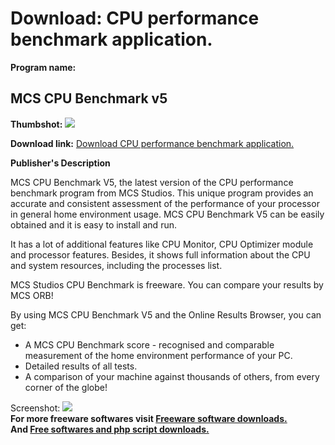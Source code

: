# Download: CPU performance benchmark application.

**Program name:**

## MCS CPU Benchmark v5

  
**Thumbshot:** ![](http://www.freewarefiles.com/screenshot/mcscpu_md.gif)   
  
**Download link:** [Download CPU performance benchmark application.](http://freesoftwares.boysofts.com/MCS-CPU-Benchmark-V_program_16739.html)  
  


**Publisher's Description**  
  


MCS CPU Benchmark V5, the latest version of the CPU performance benchmark program from MCS Studios. This unique program provides an accurate and consistent assessment of the performance of your processor in general home environment usage. MCS CPU Benchmark V5 can be easily obtained and it is easy to install and run. 

It has a lot of additional features like CPU Monitor, CPU Optimizer module and processor features. Besides, it shows full information about the CPU and system resources, including the processes list.

MCS Studios CPU Benchmark is freeware. You can compare your results by MCS ORB!

By using MCS CPU Benchmark V5 and the Online Results Browser, you can get:

  * A MCS CPU Benchmark score - recognised and comparable measurement of the home environment performance of your PC. 
  * Detailed results of all tests. 
  * A comparison of your machine against thousands of others, from every corner of the globe! 

  
  
Screenshot: ![](http://www.freewarefiles.com/screenshot/mcscpu.gif)   
**For more freeware softwares visit [Freeware software downloads.](http://freesoftwares.boysofts.com/)**   
**And [Free softwares and php script downloads.](http://www.boysofts.com/)**
